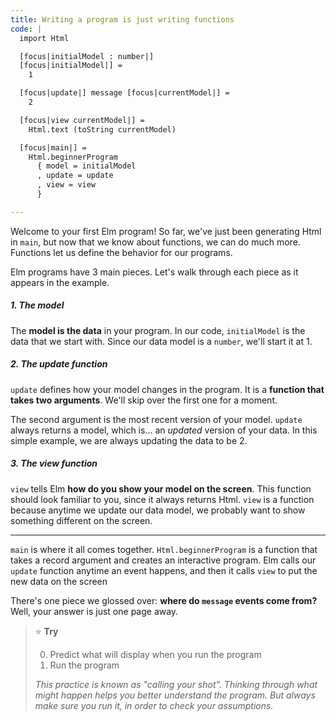 ```yaml
---
title: Writing a program is just writing functions
code: |
  import Html

  [focus|initialModel : number|]
  [focus|initialModel|] =
    1

  [focus|update|] message [focus|currentModel|] =
    2

  [focus|view currentModel|] =
    Html.text (toString currentModel)

  [focus|main|] =
    Html.beginnerProgram
      { model = initialModel
      , update = update
      , view = view
      }

---
```


Welcome to your first Elm program!
So far, we've just been generating Html in `main`,
but now that we know about functions, we can do much more.
Functions let us define the behavior for our programs.

Elm programs have 3 main pieces.
Let's walk through each piece as it appears in the example.

##### 1. The model

The **model is the data** in your program.
In our code, `initialModel` is the data that we start with.
Since our data model is a `number`, we'll start it at 1.


##### 2. The update function

`update` defines how your model changes in the program.
It is a **function that takes two arguments**.
We'll skip over the first one for a moment.

The second argument is the most recent version of your model.
`update` always returns a model, which is... an _updated_ version of your data.
In this simple example, we are always updating the data to be 2.


##### 3. The view function 

`view` tells Elm **how do you show your model on the screen**.
This function should look familiar to you, since it always returns Html.
`view` is a function because anytime we update our data model,
we probably want to show something different on the screen.

---

`main` is where it all comes together.
`Html.beginnerProgram` is a function that takes a record argument
and creates an interactive program.
Elm calls our `update` function anytime an event happens,
and then it calls `view` to put the new data on the screen

There's one piece we glossed over: **where do `message` events come from?**
Well, your answer is just one page away.

> ⭐️ **Try**
>
> 0. Predict what will display when you run the program
> 0. Run the program
>
> _This practice is known as "calling your shot".
> Thinking through what might happen helps you better understand the program.
> But always make sure you run it, in order to check your assumptions._
